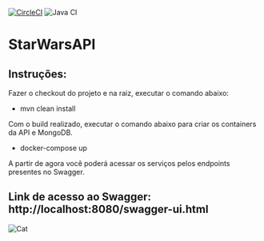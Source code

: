 [![CircleCI](https://circleci.com/gh/lrochadev/starWarsApi/tree/master.svg?style=svg)](https://circleci.com/gh/lrochadev/starWarsApi/tree/master)
![Java CI](https://github.com/lrochadev/starWarsApi/workflows/Java%20CI/badge.svg?branch=master)

# StarWarsAPI

## Instruções:

Fazer o checkout do projeto e na raiz, executar o comando abaixo:

- mvn clean install

Com o build realizado, executar o comando abaixo para criar os containers da API e MongoDB.

- docker-compose up

A partir de agora você poderá acessar os serviços pelos endpoints presentes no Swagger.

## Link de acesso ao Swagger: http://localhost:8080/swagger-ui.html

![Cat](https://i.imgur.com/6Ccwex0.png)
